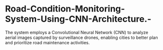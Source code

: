 # Road-Condition-Monitoring-System-Using-CNN-Architecture.-
The system employs a  Convolutional Neural Network (CNN) to analyze aerial images captured by surveillance drones, enabling  cities to better plan and prioritize road maintenance activities. 
